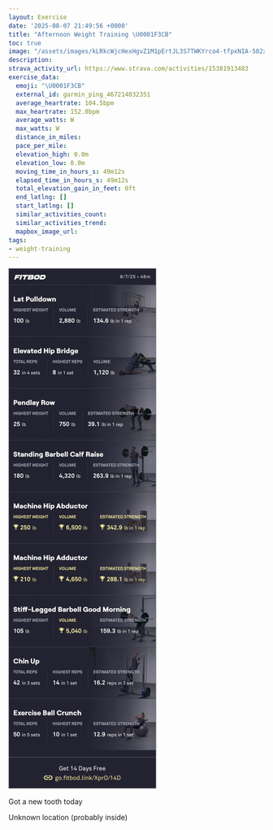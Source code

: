 ```yaml
---
layout: Exercise
date: '2025-08-07 21:49:56 +0000'
title: "Afternoon Weight Training \U0001F3CB️"
toc: true
image: "/assets/images/kLRkcWjcHexHgvZ1M1pErtJL3S7TWKYrco4-tfpxNIA-582x2048.jpg.jpeg"
description:
strava_activity_url: https://www.strava.com/activities/15381913483
exercise_data:
  emoji: "\U0001F3CB️"
  external_id: garmin_ping_467214032351
  average_heartrate: 104.5bpm
  max_heartrate: 152.0bpm
  average_watts: W
  max_watts: W
  distance_in_miles:
  pace_per_mile:
  elevation_high: 0.0m
  elevation_low: 0.0m
  moving_time_in_hours_s: 49m12s
  elapsed_time_in_hours_s: 49m12s
  total_elevation_gain_in_feet: 0ft
  end_latlng: []
  start_latlng: []
  similar_activities_count:
  similar_activities_trend:
  mapbox_image_url:
tags:
- weight-training
---
```


![Afternoon Weight Training](/assets/images/kLRkcWjcHexHgvZ1M1pErtJL3S7TWKYrco4-tfpxNIA-582x2048.jpg.jpeg)

Got a new tooth today

Unknown location (probably inside)
